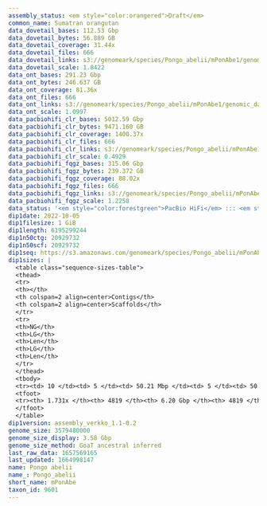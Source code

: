 ```yaml
---
assembly_status: <em style="color:orangered">Draft</em>
common_name: Sumatran orangutan
data_dovetail_bases: 112.53 Gbp
data_dovetail_bytes: 56.889 GB
data_dovetail_coverage: 31.44x
data_dovetail_files: 666
data_dovetail_links: s3://genomeark/species/Pongo_abelii/mPonAbe1/genomic_data/dovetail/<br>
data_dovetail_scale: 1.8422
data_ont_bases: 291.23 Gbp
data_ont_bytes: 246.637 GB
data_ont_coverage: 81.36x
data_ont_files: 666
data_ont_links: s3://genomeark/species/Pongo_abelii/mPonAbe1/genomic_data/ont/<br>
data_ont_scale: 1.0997
data_pacbiohifi_clr_bases: 5012.59 Gbp
data_pacbiohifi_clr_bytes: 9471.160 GB
data_pacbiohifi_clr_coverage: 1400.37x
data_pacbiohifi_clr_files: 666
data_pacbiohifi_clr_links: s3://genomeark/species/Pongo_abelii/mPonAbe1/genomic_data/pacbio_hifi/<br>
data_pacbiohifi_clr_scale: 0.4929
data_pacbiohifi_fqgz_bases: 315.06 Gbp
data_pacbiohifi_fqgz_bytes: 239.372 GB
data_pacbiohifi_fqgz_coverage: 88.02x
data_pacbiohifi_fqgz_files: 666
data_pacbiohifi_fqgz_links: s3://genomeark/species/Pongo_abelii/mPonAbe1/genomic_data/pacbio_hifi/<br>
data_pacbiohifi_fqgz_scale: 1.2258
data_status: '<em style="color:forestgreen">PacBio HiFi</em> ::: <em style="color:forestgreen">ONT Simplex</em> ::: <em style="color:forestgreen">Dovetail</em>'
dip1date: 2022-10-05
dip1filesize: 1 GiB
dip1length: 6195299244
dip1n50ctg: 20929732
dip1n50scf: 20929732
dip1seq: https://s3.amazonaws.com/genomeark/species/Pongo_abelii/mPonAbe1/assembly_verkko_1.1-0.2/mPonAbe1.dip.20221005.fasta.gz
dip1sizes: |
  <table class="sequence-sizes-table">
  <thead>
  <tr>
  <th></th>
  <th colspan=2 align=center>Contigs</th>
  <th colspan=2 align=center>Scaffolds</th>
  </tr>
  <tr>
  <th>NG</th>
  <th>LG</th>
  <th>Len</th>
  <th>LG</th>
  <th>Len</th>
  </tr>
  </thead>
  <tbody>
  <tr><td> 10 </td><td> 5 </td><td> 50.21 Mbp </td><td> 5 </td><td> 50.21 Mbp </td></tr>  <tr><td> 20 </td><td> 15 </td><td> 31.72 Mbp </td><td> 15 </td><td> 31.72 Mbp </td></tr>  <tr><td> 30 </td><td> 28 </td><td> 25.19 Mbp </td><td> 28 </td><td> 25.19 Mbp </td></tr>  <tr><td> 40 </td><td> 42 </td><td> 23.92 Mbp </td><td> 42 </td><td> 23.92 Mbp </td></tr>  <tr style="background-color:#cccccc;"><td> 50 </td><td> 58 </td><td style="background-color:#88ff88;"> 20.93 Mbp </td><td> 58 </td><td style="background-color:#88ff88;"> 20.93 Mbp </td></tr>  <tr><td> 60 </td><td> 77 </td><td> 17.27 Mbp </td><td> 77 </td><td> 17.27 Mbp </td></tr>  <tr><td> 70 </td><td> 99 </td><td> 15.31 Mbp </td><td> 99 </td><td> 15.31 Mbp </td></tr>  <tr><td> 80 </td><td> 124 </td><td> 13.06 Mbp </td><td> 124 </td><td> 13.06 Mbp </td></tr>  <tr><td> 90 </td><td> 153 </td><td> 11.55 Mbp </td><td> 153 </td><td> 11.55 Mbp </td></tr>  <tr><td> 100 </td><td> 187 </td><td> 9.95 Mbp </td><td> 187 </td><td> 9.95 Mbp </td></tr>  </tbody>
  <tfoot>
  <tr><th> 1.731x </th><th> 4819 </th><th> 6.20 Gbp </th><th> 4819 </th><th> 6.20 Gbp </th></tr>
  </tfoot>
  </table>
dip1version: assembly_verkko_1.1-0.2
genome_size: 3579480000
genome_size_display: 3.58 Gbp
genome_size_method: GoaT ancestral inferred
last_raw_data: 1657569165
last_updated: 1664998147
name: Pongo abelii
name_: Pongo_abelii
short_name: mPonAbe
taxon_id: 9601
---
```

